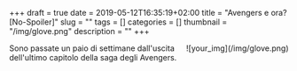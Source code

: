 +++
draft = true
date = 2019-05-12T16:35:19+02:00
title = "Avengers e ora? [No-Spoiler]"
slug = ""
tags = []
categories = []
thumbnail = "/img/glove.png"
description = ""
+++
<DIV  style="float:right;">![your_img](/img/glove.png)</DIV>
Sono passate un paio di settimane dall'uscita dell'ultimo capitolo della saga degli Avengers.

